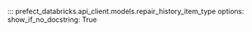 ::: prefect_databricks.api_client.models.repair_history_item_type
    options:
      show_if_no_docstring: True